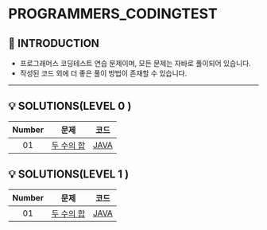 # PROGRAMMERS_CODINGTEST
## 👻 INTRODUCTION
* 프로그래머스 코딩테스트 연습 문제이며, 모든 문제는 자바로 풀이되어 있습니다.
* 작성된 코드 외에 더 좋은 풀이 방법이 존재할 수 있습니다. 
***
## 💡 SOLUTIONS(LEVEL 0 )
| Number | 문제 | 코드 |
|:---:|-----|---|
| 01 | [ 두 수의 합 ]() | [ JAVA ]() |

## 💡 SOLUTIONS(LEVEL 1 )
| Number | 문제 | 코드 |
|:---:|-----|---|
| 01 | [ 두 수의 합 ]() | [ JAVA ]() |


